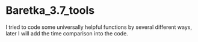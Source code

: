 # Baretka_3.7_tools

I tried to code some universally helpful functions by several different ways, later I will add the time comparison into the code.

